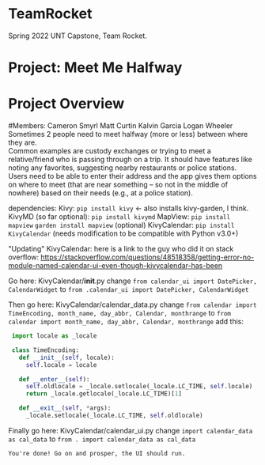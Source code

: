 # TeamRocket
Spring 2022 UNT Capstone, Team Rocket.

# Project: Meet Me Halfway
# Project Overview
#Members:
Cameron Smyrl
Matt Curtin
Kalvin Garcia
Logan Wheeler
Sometimes 2 people need to meet halfway (more or less) between where they are.  
Common examples are custody exchanges or trying to meet a relative/friend who is
passing through on a trip.  It should have features like noting any favorites, suggesting
nearby restaurants or police stations.  Users need to be able to enter their address and
the app gives them options on where to meet (that are near something – so not in the
middle of nowhere) based on their needs (e.g., at a police station).

dependencies:
  Kivy:
    `pip install kivy` <- also installs kivy-garden, I think.
  KivyMD (so far optional):
    `pip install kivymd`
  MapView:
    `pip install mapview`
    `garden install mapview` (optional)
  KivyCalendar:
    `pip install KivyCalendar` (needs modification to be compatible with Python v3.0+)

"Updating" KivyCalendar:
  here is a link to the guy who did it on stack overflow: https://stackoverflow.com/questions/48518358/getting-error-no-module-named-calendar-ui-even-though-kivycalendar-has-been

  Go here: KivyCalendar/__init__.py
    change `from calendar_ui import DatePicker, CalendarWidget`
    to `from .calendar_ui import DatePicker, CalendarWidget`

  Then go here: KivyCalendar/calendar_data.py
    change `from calendar import TimeEncoding, month_name, day_abbr, Calendar, monthrange`
    to `from calendar import month_name, day_abbr, Calendar, monthrange`
    add this:
    
   ```python
    import locale as _locale

    class TimeEncoding:
      def __init__(self, locale):
        self.locale = locale

      def __enter__(self):
        self.oldlocale = _locale.setlocale(_locale.LC_TIME, self.locale)
        return _locale.getlocale(_locale.LC_TIME)[1]

      def __exit__(self, *args):
        _locale.setlocale(_locale.LC_TIME, self.oldlocale)
   ```
   Finally go here: KivyCalendar/calendar_ui.py
      change `import calendar_data as cal_data`
      to `from . import calendar_data as cal_data`
      
    You're done! Go on and prosper, the UI should run.
